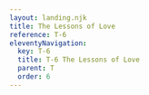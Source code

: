 ```yaml
---
layout: landing.njk
title: The Lessons of Love
reference: T-6 
eleventyNavigation:
  key: T-6
  title: T-6 The Lessons of Love
  parent: T
  order: 6
---
```


